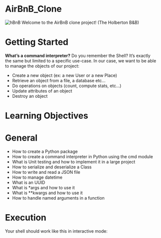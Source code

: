 # AirBnB_Clone
![hBnB](https://user-images.githubusercontent.com/99515673/182433959-bbb8186b-bf01-4e36-a3aa-62a866643352.png)
Welcome to the AirBnB clone project! (The Holberton B&B)
# Getting Started
**What’s a command interpreter?**
Do you remember the Shell? It’s exactly the same but limited to a specific use-case. In our case, we want to be able to manage the objects of our project:
  - Create a new object (ex: a new User or a new Place)
  - Retrieve an object from a file, a database etc…
  - Do operations on objects (count, compute stats, etc…)
  - Update attributes of an object
  - Destroy an object

# Learning Objectives

# General
  - How to create a Python package
  - How to create a command interpreter in Python using the cmd module
  - What is Unit testing and how to implement it in a large project
  - How to serialize and deserialize a Class
  - How to write and read a JSON file
  - How to manage datetime
  - What is an UUID
  - What is *args and how to use it
  - What is **kwargs and how to use it
  - How to handle named arguments in a function
 
 # Execution
 Your shell should work like this in interactive mode:
